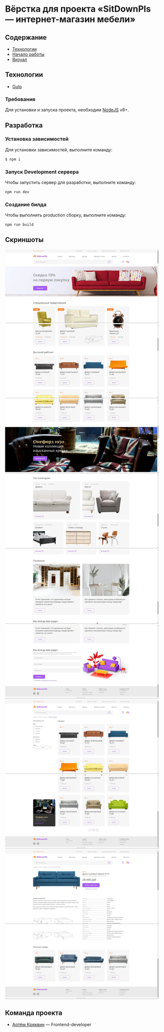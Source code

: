 #  Вёрстка для проекта «SitDownPls — интернет-магазин мебели»

## Содержание
- [Технологии](#технологии)
- [Начало работы](#разработка)
- [Визуал](#скриншоты)

## Технологии
- [Gulp](https://gulpjs.com/)

### Требования
Для установки и запуска проекта, необходим [NodeJS](https://nodejs.org/) v8+.

## Разработка
### Установка зависимостей
Для установки зависимостей, выполните команду:
```sh
$ npm i
```

### Запуск Development сервера
Чтобы запустить сервер для разработки, выполните команду:
```sh
npm run dev
```

### Создание билда
Чтобы выполнить production сборку, выполните команду: 
```sh
npm run build
```

## Скриншоты
  ![](./screenshots/chrome_bKAW8fNbuP.jpg)
  ![](./screenshots/chrome_Zi4GG05WaB.jpg)
  ![](./screenshots/chrome_hTXsTrKWRe.jpg)
  ![](./screenshots/chrome_iRqDuIJE80.jpg)
  ![](./screenshots/chrome_hIuOzdBXwC.jpg)
  ![](./screenshots/chrome_tCcNMjwL0V.jpg)
  ![](./screenshots/chrome_DyuG0BH2ZE.jpg)
  ![](./screenshots/chrome_ImR3YHVZuZ.jpg)
  ![](./screenshots/chrome_qoeEjdn2rU.jpg)
  ![](./screenshots/chrome_k5an4OMYs8.jpg)

## Команда проекта
- [Артём Кряквин](https://t.me/art_kryy) — Frontend-developer

